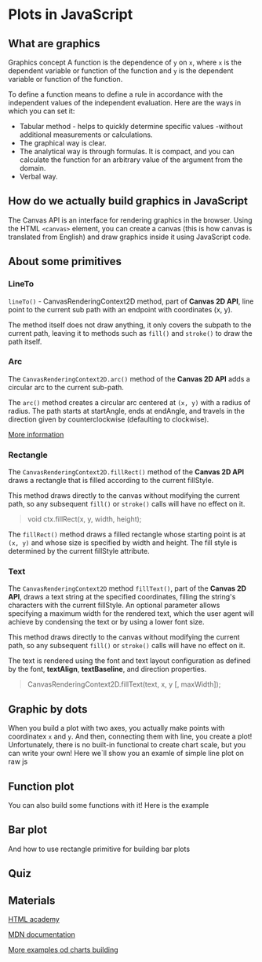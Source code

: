 
# Plots in JavaScript

## What are graphics

Graphics concept
A function is the dependence of `y` on `x`, where `x` is the dependent variable or function of the function and `y` is the dependent variable or function of the function.

To define a function means to define a rule in accordance with the independent values ​​of the independent evaluation. Here are the ways in which you can set it:

- Tabular method - helps to quickly determine specific values - ​​without additional measurements or calculations.
- The graphical way is clear.
- The analytical way is through formulas. It is compact, and you can calculate the function for an arbitrary value of the argument from the domain.
- Verbal way.

## How do we actually build graphics in JavaScript

The Canvas API is an interface for rendering graphics in the browser. Using the HTML `<canvas>` element, you can create a canvas (this is how canvas is translated from English) and draw graphics inside it using JavaScript code.

## About some primitives

### LineTo

`lineTo()` - CanvasRenderingContext2D method, part of **Canvas 2D API**, line point to the current sub path with an endpoint with coordinates (x, y).

The method itself does not draw anything, it only covers the subpath to the current path, leaving it to methods such as `fill()` and `stroke()` to draw the path itself.

### Arc

The `CanvasRenderingContext2D.arc()` method of the **Canvas 2D API** adds a circular arc to the current sub-path.

The `arc()` method creates a circular arc centered at `(x, y)` with a radius of radius. The path starts at startAngle, ends at endAngle, and travels in the direction given by counterclockwise (defaulting to clockwise).

[More information](https://developer.mozilla.org/en-US/docs/Web/API/CanvasRenderingContext2D/arc)

### Rectangle

The `CanvasRenderingContext2D.fillRect()` method of the **Canvas 2D API** draws a rectangle that is filled according to the current fillStyle.

This method draws directly to the canvas without modifying the current path, so any subsequent `fill()` or `stroke()` calls will have no effect on it.

> void ctx.fillRect(x, y, width, height);

The `fillRect()` method draws a filled rectangle whose starting point is at `(x, y)` and whose size is specified by width and height. The fill style is determined by the current fillStyle attribute.

### Text

The `CanvasRenderingContext2D` method `fillText()`, part of the **Canvas 2D API**, draws a text string at the specified coordinates, filling the string's characters with the current fillStyle. An optional parameter allows specifying a maximum width for the rendered text, which the user agent will achieve by condensing the text or by using a lower font size.

This method draws directly to the canvas without modifying the current path, so any subsequent `fill()` or `stroke()` calls will have no effect on it.

The text is rendered using the font and text layout configuration as defined by the font, **textAlign**, **textBaseline**, and direction properties.

> CanvasRenderingContext2D.fillText(text, x, y [, maxWidth]);

<plots-primitives />

## Graphic by dots

When you build a plot with two axes, you actually make points with coordinatex `x` and `y`.
And then, connecting them with line, you create a plot!
Unfortunately, there is no built-in functional to create chart scale, but you can write your own!
Here we`ll show you an examle of simple line plot on raw js
<plots-dots />

## Function plot

You can also build some functions with it! Here is the example

<plots-sinusoid />

## Bar plot

And how to use rectangle primitive for building bar plots

<plots-legend-example />

## Quiz
<quizes-quiz-component questions ="plots" />

## Materials

[HTML academy](https://htmlacademy.ru/blog/boost/tutorial/canvas-chart)

[MDN documentation](https://developer.mozilla.org/en-US/docs/Web/API/CanvasRenderingContext2D)

[More examples od charts building](http://www.tutorialspark.com/html5/HTML5_Canvas_Graphs_Charts.php)
